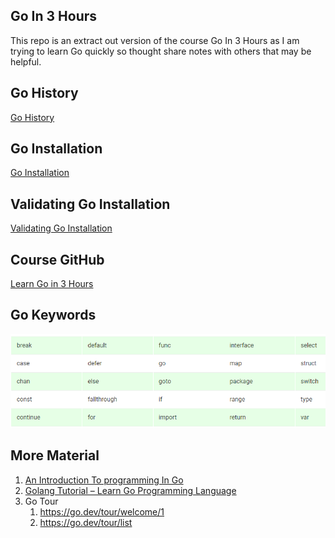 ## Go In 3 Hours
This repo is an extract out version of the course Go In 3 Hours as I am trying to learn Go quickly so thought share notes with others that may be helpful.

## Go History
[Go History](./go-basic-info.md)

## Go Installation
[Go Installation](./installing_go.md)

## Validating Go Installation
[Validating Go Installation](./validate-env/validate-environment.md)

## Course GitHub
[Learn Go in 3 Hours](https://GitHub.com/PacktPublishing/learn-Go-in-3-hours)

## Go Keywords
![](./images/Golang-Keywords.png)

## More Material
1. [An Introduction To programming In Go](https://www.golang-book.com/books/intro)
2. [Golang Tutorial – Learn Go Programming Language](https://www.geeksforgeeks.org/golang-tutorial-learn-go-programming-language/)
3. Go Tour
    1. https://go.dev/tour/welcome/1
    2. https://go.dev/tour/list



